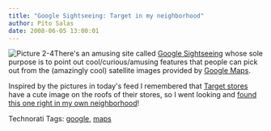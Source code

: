 ```yaml
---
title: "Google Sightseeing: Target in my neighborhood"
author: Pito Salas
date: 2008-06-05 13:00:01
---
```



![Picture
2-4](https://i0.wp.com/s3.media.squarespace.com/production/1075723/12829350/weblogs/images/posts/Picture%25202-4.png?resize=420%2C366)There's
an amusing site called [Google
Sightseeing](<http://www.googlesightseeing.com/>) whose sole purpose is to
point out cool/curious/amusing features that people can pick out from the
(amazingly cool) satellite images provided by [Google
Maps](<http://maps.google.com/>).

Inspired by the pictures in today's feed I remembered that [Target
stores](<http://www.target.com/gp/homepage.html/602-6735980-1186251>) have a
cute image on the roofs of their stores, so I went looking and [found this one
right in my own
neighborhood](<http://maps.google.com/maps?q=02474&ll=42.398932,-71.072949&spn=0.005209,0.007033&t=h&hl=en>)!

Technorati Tags: [google](<http://technorati.com/tag/google>),
[maps](<http://technorati.com/tag/maps>)


